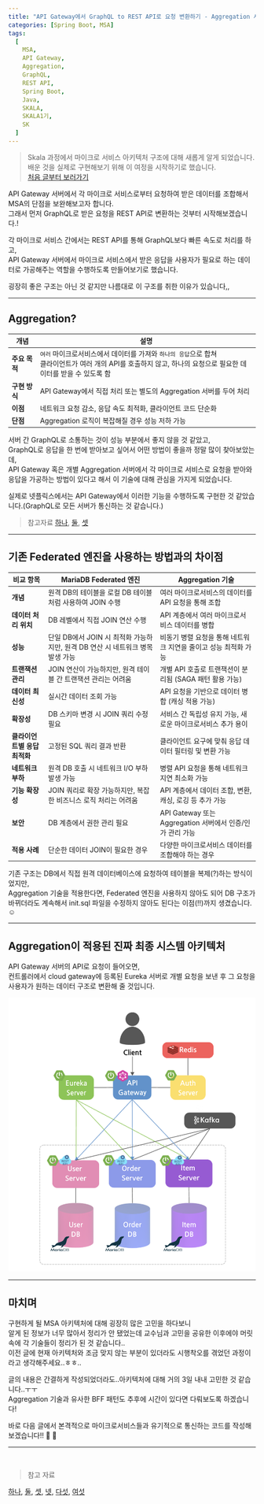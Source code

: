 ```yaml
---
title: "API Gateway에서 GraphQL to REST API로 요청 변환하기 - Aggregation 시작하기 (feat. Aggregation, MSA)"
categories: [Spring Boot, MSA]
tags:
  [
    MSA,
    API Gateway,
    Aggregation,
    GraphQL,
    REST API,
    Spring Boot,
    Java,
    SKALA,
    SKALA1기,
    SK
  ]
---
```


> Skala 과정에서 마이크로 서비스 아키텍처 구조에 대해 새롭게 알게 되었습니다.<br>
> 배운 것을 실제로 구현해보기 위해 이 여정을 시작하기로 했습니다.<br>[처음 글부터 보러가기](<https://sermadl.github.io/posts/MSA(1)/>)

API Gateway 서버에서 각 마이크로 서비스로부터 요청하여 받은 데이터를 조합해서 MSA의 단점을 보완해보고자 합니다.<br>
그래서 먼저 GraphQL로 받은 요청을 REST API로 변환하는 것부터 시작해보겠습니다.!<rb>

각 마이크로 서비스 간에서는 REST API를 통해 GraphQL보다 빠른 속도로 처리를 하고,<br>
API Gateway 서버에서 마이크로 서비스에서 받은 응답을 사용자가 필요로 하는 데이터로 가공해주는 역할을 수행하도록 만들어보기로 했습니다.<br>

굉장히 좋은 구조는 아닌 것 같지만 나름대로 이 구조를 취한 이유가 있습니다,,

<hr>

## Aggregation?

| 개념          | 설명                                                                                                                                                              |
| ------------- | ----------------------------------------------------------------------------------------------------------------------------------------------------------------- |
| **주요 목적** | `여러` 마이크로서비스에서 데이터를 가져와 `하나의 응답`으로 합쳐<br>클라이언트가 여러 개의 API를 호출하지 않고, 하나의 요청으로 필요한 데이터를 받을 수 있도록 함 |
| **구현 방식** | API Gateway에서 직접 처리 또는 별도의 Aggregation 서버를 두어 처리                                                                                                |
| **이점**      | 네트워크 요청 감소, 응답 속도 최적화, 클라이언트 코드 단순화                                                                                                      |
| **단점**      | Aggregation 로직이 복잡해질 경우 성능 저하 가능                                                                                                                   |

서버 간 GraphQL로 소통하는 것이 성능 부분에서 좋지 않을 것 같았고,<br>
GraphQL로 응답을 한 번에 받아보고 싶어서 어떤 방법이 좋을까 정말 많이 찾아보았는데,<br>
API Gateway 혹은 개별 Aggregation 서버에서 각 마이크로 서비스로 요청을 받아와 응답을 가공하는 방법이 있다고 해서 이 기술에 대해 관심을 가지게 되었습니다.<br>

실제로 넷플릭스에서는 API Gateway에서 이러한 기능을 수행하도록 구현한 것 같았습니다.(GraphQL로 모든 서버가 통신하는 것 같습니다.)<br>

> 참고자료 [하나](https://xcelore.com/blog/an-essential-guide-to-api-gateway-a-netflix-case-study/), [둘](https://netflixtechblog.com/open-sourcing-the-netflix-domain-graph-service-framework-graphql-for-spring-boot-92b9dcecda18), [셋](https://netflixtechblog.com/how-netflix-scales-its-api-with-graphql-federation-part-1-ae3557c187e2)

<hr>

## 기존 Federated 엔진을 사용하는 방법과의 차이점

| 비교 항목                    | **MariaDB Federated 엔진**                                                     | **Aggregation 기술**                                            |
| ---------------------------- | ------------------------------------------------------------------------------ | --------------------------------------------------------------- |
| **개념**                     | 원격 DB의 테이블을 로컬 DB 테이블처럼 사용하여 JOIN 수행                       | 여러 마이크로서비스의 데이터를 API 요청을 통해 조합             |
| **데이터 처리 위치**         | DB 레벨에서 직접 JOIN 연산 수행                                                | API 계층에서 여러 마이크로서비스 데이터를 병합                  |
| **성능**                     | 단일 DB에서 JOIN 시 최적화 가능하지만, 원격 DB 연산 시 네트워크 병목 발생 가능 | 비동기 병렬 요청을 통해 네트워크 지연을 줄이고 성능 최적화 가능 |
| **트랜잭션 관리**            | JOIN 연산이 가능하지만, 원격 테이블 간 트랜잭션 관리는 어려움                  | 개별 API 호출로 트랜잭션이 분리됨 (SAGA 패턴 활용 가능)         |
| **데이터 최신성**            | 실시간 데이터 조회 가능                                                        | API 요청을 기반으로 데이터 병합 (캐싱 적용 가능)                |
| **확장성**                   | DB 스키마 변경 시 JOIN 쿼리 수정 필요                                          | 서비스 간 독립성 유지 가능, 새로운 마이크로서비스 추가 용이     |
| **클라이언트별 응답 최적화** | 고정된 SQL 쿼리 결과 반환                                                      | 클라이언트 요구에 맞춰 응답 데이터 필터링 및 변환 가능          |
| **네트워크 부하**            | 원격 DB 호출 시 네트워크 I/O 부하 발생 가능                                    | 병렬 API 요청을 통해 네트워크 지연 최소화 가능                  |
| **기능 확장성**              | JOIN 쿼리로 확장 가능하지만, 복잡한 비즈니스 로직 처리는 어려움                | API 계층에서 데이터 조합, 변환, 캐싱, 로깅 등 추가 가능         |
| **보안**                     | DB 계층에서 권한 관리 필요                                                     | API Gateway 또는 Aggregation 서버에서 인증/인가 관리 가능       |
| **적용 사례**                | 단순한 데이터 JOIN이 필요한 경우                                               | 다양한 마이크로서비스 데이터를 조합해야 하는 경우               |

기존 구조는 DB에서 직접 원격 데이터베이스에 요청하여 테이블을 복제(?)하는 방식이었지만,<br>
Aggregation 기술을 적용한다면, Federated 엔진을 사용하지 않아도 되어 DB 구조가 바뀌더라도 계속해서 init.sql 파일을 수정하지 않아도 된다는 이점(!!)까지 생겼습니다. ☺️<br>

<hr>

## Aggregation이 적용된 진짜 최종 시스템 아키텍처

API Gateway 서버의 API로 요청이 들어오면,<br>
컨트롤러에서 cloud gateway에 등록된 Eureka 서버로 개별 요청을 보낸 후 그 요청을 사용자가 원하는 데이터 구조로 변환해 줄 것입니다.<br>

![System-Archtecture-API-Gateway](/assets/img/system-architecture-api-gateway-aggregation.png)

<hr>

## 마치며

구현하게 될 MSA 아키텍처에 대해 굉장히 많은 고민을 하다보니<br>
알게 된 정보가 너무 많아서 정리가 안 됐었는데 교수님과 고민을 공유한 이후에야 머릿속에 각 기술들이 정리가 된 것 같습니다..<br>
이전 글에 현재 아키텍처와 조금 맞지 않는 부분이 있더라도 시행착오를 겪었던 과정이라고 생각해주세요..ㅎㅎ..<br>

글의 내용은 간결하게 작성되었더라도..아키텍처에 대해 거의 3일 내내 고민한 것 같습니다..ㅜㅜ<br>
Aggregation 기술과 유사한 BFF 패턴도 추후에 시간이 있다면 다뤄보도록 하겠습니다!<br>

바로 다음 글에서 본격적으로 마이크로서비스들과 유기적으로 통신하는 코드를 작성해보겠습니다!! 👏 💪<br>

<hr>
<br>

> 참고 자료

[하나](https://www.linkedin.com/pulse/backend-frontendbff-pattern-vs-api-gateway-akhand-agarwal-0djnc/), [둘](https://toss.tech/article/slash23-server), [셋](https://medium.com/swlh/building-graphql-gateway-with-springboot-framework-251f92cdc99e), [넷](https://engineering-skcc.github.io/microservice%20outer%20achitecture/outer-arch-api-gw/), [다섯](https://engineering-skcc.github.io/microservice%20outer%20achitecture/outer-arch-Auth/), [여섯](https://medium.com/@premchandu.in/spring-webflux-aggregation-of-responses-from-different-microservices-acfb0e5f1fc5)
